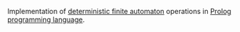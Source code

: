 Implementation of [deterministic finite automaton](https://en.wikipedia.org/wiki/Deterministic_finite_automaton) operations in [Prolog programming language](https://en.wikipedia.org/wiki/Prolog).
